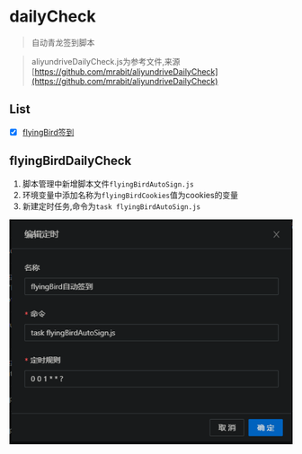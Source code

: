 # dailyCheck

>自动青龙签到脚本

> aliyundriveDailyCheck.js为参考文件,来源[https://github.com/mrabit/aliyundriveDailyCheck](https://github.com/mrabit/aliyundriveDailyCheck)

## List

- [x] [flyingBird签到](#flyingbirddailycheck)

## flyingBirdDailyCheck

1. 脚本管理中新增脚本文件`flyingBirdAutoSign.js`
2. 环境变量中添加名称为`flyingBirdCookies`值为cookies的变量
3. 新建定时任务,命令为`task flyingBirdAutoSign.js`

![定时任务](./image/img1.png)
